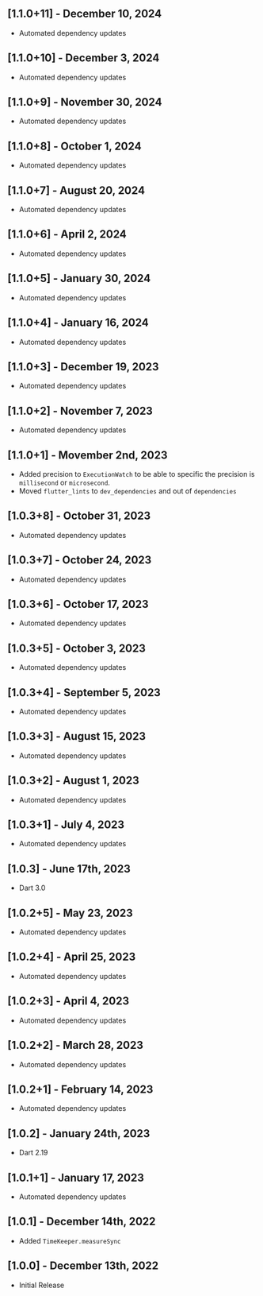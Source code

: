 ## [1.1.0+11] - December 10, 2024

* Automated dependency updates


## [1.1.0+10] - December 3, 2024

* Automated dependency updates


## [1.1.0+9] - November 30, 2024

* Automated dependency updates


## [1.1.0+8] - October 1, 2024

* Automated dependency updates


## [1.1.0+7] - August 20, 2024

* Automated dependency updates


## [1.1.0+6] - April 2, 2024

* Automated dependency updates


## [1.1.0+5] - January 30, 2024

* Automated dependency updates


## [1.1.0+4] - January 16, 2024

* Automated dependency updates


## [1.1.0+3] - December 19, 2023

* Automated dependency updates


## [1.1.0+2] - November 7, 2023

* Automated dependency updates


## [1.1.0+1] - Movember 2nd, 2023

* Added precision to `ExecutionWatch` to be able to specific the precision is `millisecond` or `microsecond`.
* Moved `flutter_lints` to `dev_dependencies` and out of `dependencies`

## [1.0.3+8] - October 31, 2023

* Automated dependency updates


## [1.0.3+7] - October 24, 2023

* Automated dependency updates


## [1.0.3+6] - October 17, 2023

* Automated dependency updates


## [1.0.3+5] - October 3, 2023

* Automated dependency updates


## [1.0.3+4] - September 5, 2023

* Automated dependency updates


## [1.0.3+3] - August 15, 2023

* Automated dependency updates


## [1.0.3+2] - August 1, 2023

* Automated dependency updates


## [1.0.3+1] - July 4, 2023

* Automated dependency updates


## [1.0.3] - June 17th, 2023

* Dart 3.0


## [1.0.2+5] - May 23, 2023

* Automated dependency updates


## [1.0.2+4] - April 25, 2023

* Automated dependency updates


## [1.0.2+3] - April 4, 2023

* Automated dependency updates


## [1.0.2+2] - March 28, 2023

* Automated dependency updates


## [1.0.2+1] - February 14, 2023

* Automated dependency updates


## [1.0.2] - January 24th, 2023

* Dart 2.19


## [1.0.1+1] - January 17, 2023

* Automated dependency updates


## [1.0.1] - December 14th, 2022

* Added `TimeKeeper.measureSync`


## [1.0.0] - December 13th, 2022

* Initial Release